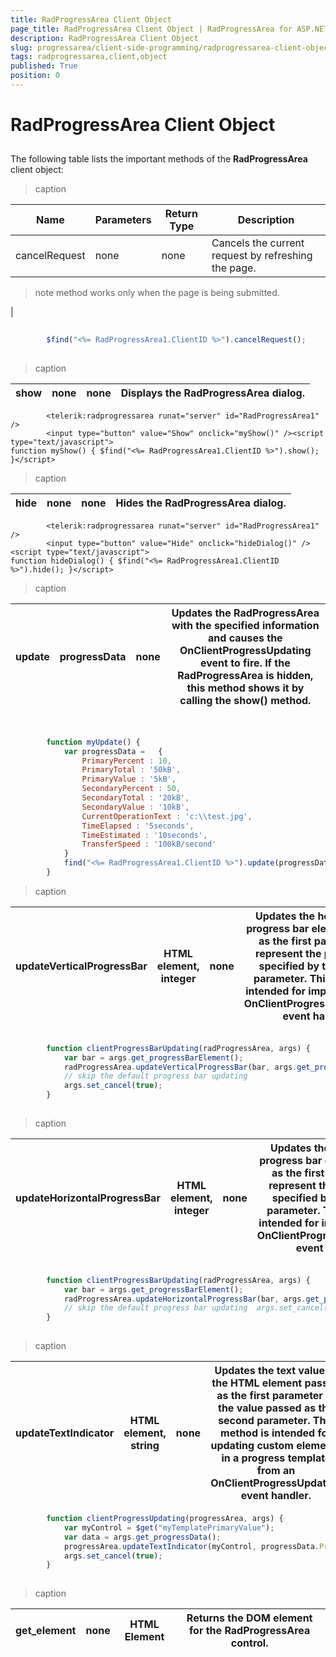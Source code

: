 ```yaml
---
title: RadProgressArea Client Object
page_title: RadProgressArea Client Object | RadProgressArea for ASP.NET AJAX Documentation
description: RadProgressArea Client Object
slug: progressarea/client-side-programming/radprogressarea-client-object
tags: radprogressarea,client,object
published: True
position: 0
---
```


# RadProgressArea Client Object



## 

The following table lists the important methods of the **RadProgressArea** client object:


>caption  

| Name | Parameters | Return Type | Description |
| ------ | ------ | ------ | ------ |
|cancelRequest|none|none|Cancels the current request by refreshing the page.

>note method works only when the page is being submitted.
>
|

````JavaScript
	     
	    $find("<%= RadProgressArea1.ClientID %>").cancelRequest();
				
````




>caption  

| show | none | none | Displays the RadProgressArea dialog. |
| ------ | ------ | ------ | ------ |

````ASPNET
	    <telerik:radprogressarea runat="server" id="RadProgressArea1" />
	    <input type="button" value="Show" onclick="myShow()" /><script type="text/javascript">                                                               function myShow() { $find("<%= RadProgressArea1.ClientID %>").show(); }</script>
````




>caption  

| hide | none | none | Hides the RadProgressArea dialog. |
| ------ | ------ | ------ | ------ |

````ASPNET
	    <telerik:radprogressarea runat="server" id="RadProgressArea1" />
	    <input type="button" value="Hide" onclick="hideDialog()" /><script type="text/javascript">                                                                   function hideDialog() { $find("<%= RadProgressArea1.ClientID %>").hide(); }</script>
````




>caption  

| update | progressData | none | Updates the RadProgressArea with the specified information and causes the OnClientProgressUpdating event to fire. If the RadProgressArea is hidden, this method shows it by calling the show() method. |
| ------ | ------ | ------ | ------ |

````JavaScript
	     
	
	    function myUpdate() { 
	        var progressData =   {     
	            PrimaryPercent : 10,    
	            PrimaryTotal : '50kB',   
	            PrimaryValue : '5kB',  
	            SecondaryPercent : 50,   
	            SecondaryTotal : '20kB',  
	            SecondaryValue : '10kB',   
	            CurrentOperationText : 'c:\\test.jpg',  
	            TimeElapsed : '5seconds',   
	            TimeEstimated : '10seconds',   
	            TransferSpeed : '100kB/second' 
	        }
	        find("<%= RadProgressArea1.ClientID %>").update(progressData);
		}		
````




>caption  

| updateVerticalProgressBar | HTML element, integer | none | Updates the height of the progress bar element passed as the first parameter to represent the percentage specified by the second parameter. This method is intended for implementing an OnClientProgressBarUpdating event handler. |
| ------ | ------ | ------ | ------ |

````JavaScript
	     
		function clientProgressBarUpdating(radProgressArea, args) {  
	        var bar = args.get_progressBarElement();  
	        radProgressArea.updateVerticalProgressBar(bar, args.get_progressValue());  
	        // skip the default progress bar updating  
	        args.set_cancel(true);
	    } 
				
````




>caption  

| updateHorizontalProgressBar | HTML element, integer | none | Updates the width of the progress bar element passed as the first parameter to represent the percentage specified by the second parameter. This method is intended for implementing an OnClientProgressBarUpdating event handler. |
| ------ | ------ | ------ | ------ |

````JavaScript
	     
		function clientProgressBarUpdating(radProgressArea, args) {  
	        var bar = args.get_progressBarElement();  
	        radProgressArea.updateHorizontalProgressBar(bar, args.get_progressValue());
	        // skip the default progress bar updating  args.set_cancel(true);
	    } 
				
````




>caption  

| updateTextIndicator | HTML element, string | none | Updates the text value of the HTML element passed as the first parameter to the value passed as the second parameter. This method is intended for updating custom elements in a progress template from an OnClientProgressUpdating event handler. |
| ------ | ------ | ------ | ------ |

````JavaScript
	    function clientProgressUpdating(progressArea, args) {
	        var myControl = $get("myTemplatePrimaryValue");
	        var data = args.get_progressData();
	        progressArea.updateTextIndicator(myControl, progressData.PrimaryValue);
	        args.set_cancel(true);
	    }
				
````




>caption  

| get_element | none | HTML Element | Returns the DOM element for the RadProgressArea control. |
| ------ | ------ | ------ | ------ |
